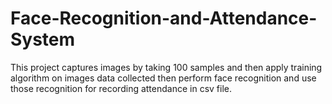 # Face-Recognition-and-Attendance-System
This project captures images by taking 100 samples and then apply training algorithm on images data collected then perform face recognition and use those recognition for recording attendance in csv file.
